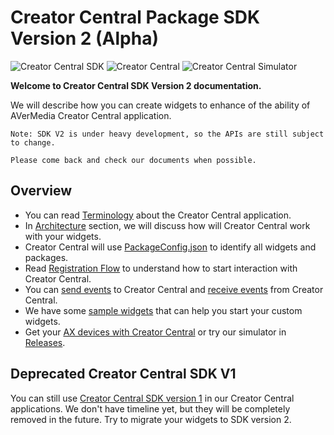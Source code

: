 # Creator Central Package SDK Version 2 (Alpha)
![Creator Central SDK](https://img.shields.io/badge/SDK-2.0.3-yellow)
![Creator Central](https://img.shields.io/badge/Creator%20Central-1.1.2.5-orange)
![Creator Central Simulator](https://img.shields.io/badge/Simulator-1.0.0.3-blue)

**Welcome to Creator Central SDK Version 2 documentation.** 

We will describe how you can create widgets to enhance of the ability of AVerMedia Creator Central application.

```
Note: SDK V2 is under heavy development, so the APIs are still subject to change.

Please come back and check our documents when possible.
```

## Overview
- You can read [Terminology](https://github.com/AVerMedia-Technologies-Inc/CreatorCentralSDK/wiki/Terminology) about the Creator Central application.
- In [Architecture](https://github.com/AVerMedia-Technologies-Inc/CreatorCentralSDK/wiki/Architecture) section, we will discuss how will Creator Central work with your widgets.
- Creator Central will use [PackageConfig.json](https://github.com/AVerMedia-Technologies-Inc/CreatorCentralSDK/wiki/Package-Configuration) to identify all widgets and packages.
- Read [Registration Flow](https://github.com/AVerMedia-Technologies-Inc/CreatorCentralSDK/wiki/Registration-Flow) to understand how to start interaction with Creator Central.
- You can [send events](https://github.com/AVerMedia-Technologies-Inc/CreatorCentralSDK/wiki/Send-Events-To-Creator-Central) to Creator Central and [receive events](https://github.com/AVerMedia-Technologies-Inc/CreatorCentralSDK/wiki/Receive-Events-from-Creator-Central) from Creator Central.
- We have some [sample widgets](https://github.com/AVerMedia-Technologies-Inc/CreatorCentralSDK/wiki/Samples) that can help you start your custom widgets.
- Get your [AX devices with Creator Central](https://www.avermedia.com/gaming/creatorcentral) or try our simulator in [Releases](https://github.com/AVerMedia-Technologies-Inc/CreatorCentralSDK/releases).

## Deprecated Creator Central SDK V1
You can still use [Creator Central SDK version 1](v1/README.md) in our Creator Central applications.
We don't have timeline yet, but they will be completely removed in the future.
Try to migrate your widgets to SDK version 2.
